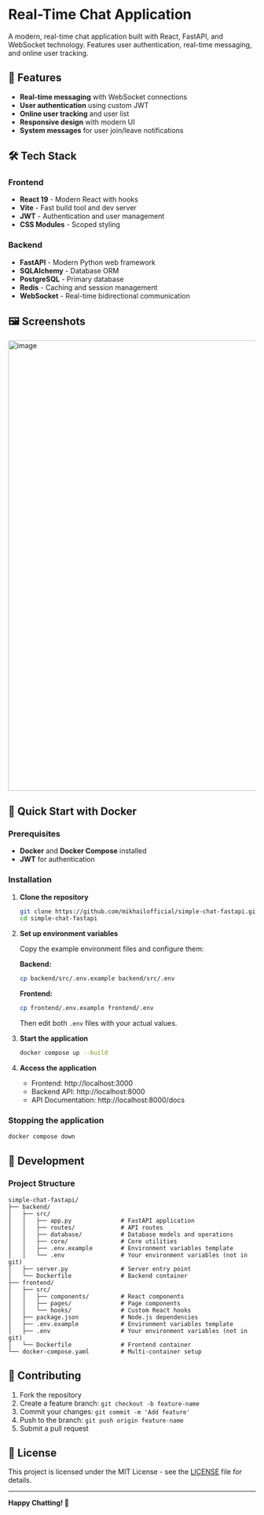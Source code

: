 # Real-Time Chat Application

A modern, real-time chat application built with React, FastAPI, and WebSocket technology. Features user authentication, real-time messaging, and online user tracking.

## 🚀 Features

- **Real-time messaging** with WebSocket connections
- **User authentication** using custom JWT
- **Online user tracking** and user list
- **Responsive design** with modern UI
- **System messages** for user join/leave notifications

## 🛠️ Tech Stack

### Frontend
- **React 19** - Modern React with hooks
- **Vite** - Fast build tool and dev server
- **JWT** - Authentication and user management
- **CSS Modules** - Scoped styling

### Backend
- **FastAPI** - Modern Python web framework
- **SQLAlchemy** - Database ORM
- **PostgreSQL** - Primary database
- **Redis** - Caching and session management
- **WebSocket** - Real-time bidirectional communication

## 🖼️ Screenshots

<img width="1920" height="915" alt="image" src="https://github.com/user-attachments/assets/78c62ef9-3347-4d6d-9cf1-7855f0fe8df0" />

## 🚀 Quick Start with Docker

### Prerequisites

- **Docker** and **Docker Compose** installed
- **JWT** for authentication

### Installation

1. **Clone the repository**
   ```bash
   git clone https://github.com/mikhailofficial/simple-chat-fastapi.git
   cd simple-chat-fastapi
   ```

2. **Set up environment variables**
   
   Copy the example environment files and configure them:
   
   **Backend:**
   ```bash
   cp backend/src/.env.example backend/src/.env
   ```
   
   **Frontend:**
   ```bash
   cp frontend/.env.example frontend/.env
   ```
   
   Then edit both `.env` files with your actual values.

3. **Start the application**
   ```bash
   docker compose up --build
   ```

4. **Access the application**
   
   - Frontend: http://localhost:3000
   - Backend API: http://localhost:8000
   - API Documentation: http://localhost:8000/docs

### Stopping the application
```bash
docker compose down
```

## 🔧 Development

### Project Structure

```
simple-chat-fastapi/
├── backend/
│   ├── src/
│   │   ├── app.py              # FastAPI application
│   │   ├── routes/             # API routes
│   │   ├── database/           # Database models and operations
│   │   ├── core/               # Core utilities
│   │   ├── .env.example        # Environment variables template
│   │   └── .env                # Your environment variables (not in git)
│   ├── server.py               # Server entry point
│   └── Dockerfile              # Backend container
├── frontend/
│   ├── src/
│   │   ├── components/         # React components
│   │   ├── pages/              # Page components
│   │   └── hooks/              # Custom React hooks
│   ├── package.json            # Node.js dependencies
│   ├── .env.example            # Environment variables template
│   ├── .env                    # Your environment variables (not in git)
│   └── Dockerfile              # Frontend container
└── docker-compose.yaml         # Multi-container setup
```


## 🤝 Contributing

1. Fork the repository
2. Create a feature branch: `git checkout -b feature-name`
3. Commit your changes: `git commit -m 'Add feature'`
4. Push to the branch: `git push origin feature-name`
5. Submit a pull request

## 📝 License

This project is licensed under the MIT License - see the [LICENSE](LICENSE) file for details.

---

**Happy Chatting! 🎉**